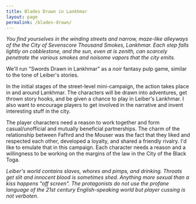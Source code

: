```yaml
---
title: Blades Drawn in Lankhmar
layout: page
permalink: /blades-drawn/
---
```



*You find yourselves in the winding streets and narrow, maze-like alleyways of the the City of Sevenscore Thousand Smokes, Lankhmar. Each step falls lightly on cobblestone, and the sun, even at is zenith, can scarcely penetrate the various smokes and noisome vapors that the city emits.*

We'll run "Swords Drawn in Lankhmar" as a *noir* fantasy pulp game, similar to the tone of Leiber's stories. 

In the initial stages of the street-level mini-campaign, the action takes place in and around Lankhmar. The characters will be drawn into adventures, get thrown story hooks, and be given a chance to play in Leiber's Lankhmar. I also want to encourage players to get involved in the narrative and invent interesting stuff in the city.
 
The player characters need a reason to work together and form casual/unofficial and mutually beneficial partnerships. The charm of the relationship between Fafhrd and the Mouser was the fact that they liked and respected each other, developed a loyalty, and shared a friendly rivalry. I'd like to emulate that in this campaign. Each character needs a reason and a willingness to be working on the margins of the law in the City of the Black Toga.

*Leiber's world contains slaves, whores and pimps, and drinking. Throats get slit and innocent blood is sometimes shed. Anything more sexual than a kiss happens "off screen". The protagonists do not use the profane language of the 21st century English-speaking world but player cussing is not verboten.*